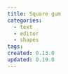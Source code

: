```yaml
---
title: Square gum
categories:
  - text
  - editor
  - shapes
tags:
created: 0.13.0
updated: 0.19.0
---
```

